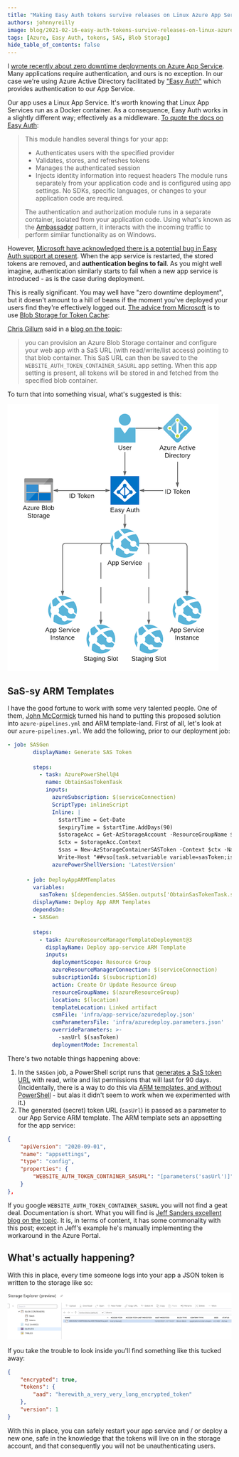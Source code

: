 ```yaml
---
title: "Making Easy Auth tokens survive releases on Linux Azure App Service"
authors: johnnyreilly
image: blog/2021-02-16-easy-auth-tokens-survive-releases-on-linux-azure-app-service/easy-auth-zero-downtime-deployment.png
tags: [Azure, Easy Auth, tokens, SAS, Blob Storage]
hide_table_of_contents: false
---
```

I [wrote recently about zero downtime deployments on Azure App Service](./2021-02-11-azure-app-service-health-checks-and-zero-downtime-deployments.md). Many applications require authentication, and ours is no exception. In our case we're using Azure Active Directory facilitated by ["Easy Auth"](https://docs.microsoft.com/en-us/azure/app-service/overview-authentication-authorization) which provides authentication to our App Service.

Our app uses a Linux App Service. It's worth knowing that Linux App Services run as a Docker container. As a consequence, Easy Auth works in a slightly different way; effectively as a middleware. [To quote the docs on Easy Auth](https://docs.microsoft.com/en-us/azure/app-service/overview-authentication-authorization#on-containers):

> This module handles several things for your app:
> 
> - Authenticates users with the specified provider
> - Validates, stores, and refreshes tokens
> - Manages the authenticated session
> - Injects identity information into request headers The module runs separately from your application code and is configured using app settings. No SDKs, specific languages, or changes to your application code are required.
> 
> 
> 
> The authentication and authorization module runs in a separate container, isolated from your application code. Using what's known as the [Ambassador](https://docs.microsoft.com/en-us/azure/architecture/patterns/ambassador) pattern, it interacts with the incoming traffic to perform similar functionality as on Windows.

However, [Microsoft have acknowledged there is a potential bug in Easy Auth support at present](https://social.msdn.microsoft.com/Forums/en-US/dde551b2-c86d-474b-b0a6-cc66163785a1/restarting-azure-app-service-on-linux-with-azure-active-directory-authentication-resets-authme#b59951ab-623a-4442-a221-80c157387bbe). When the app service is restarted, the stored tokens are removed, and **authentication begins to fail**. As you might well imagine, authentication similarly starts to fail when a new app service is introduced - as is the case during deployment.

This is really significant. You may well have "zero downtime deployment", but it doesn't amount to a hill of beans if the moment you've deployed your users find they're effectively logged out. [The advice from Microsoft](https://social.msdn.microsoft.com/Forums/en-US/dde551b2-c86d-474b-b0a6-cc66163785a1/restarting-azure-app-service-on-linux-with-azure-active-directory-authentication-resets-authme#b59951ab-623a-4442-a221-80c157387bbe) is to use [Blob Storage for Token Cache](https://docs.microsoft.com/en-gb/archive/blogs/jpsanders/azure-app-service-authentication-using-a-blob-storage-for-token-cache):

[Chris Gillum](https://twitter.com/cgillum) said in a [blog on the topic](https://cgillum.tech/2016/03/07/app-service-token-store/):

> you can provision an Azure Blob Storage container and configure your web app with a SaS URL (with read/write/list access) pointing to that blob container. This SaS URL can then be saved to the `WEBSITE_AUTH_TOKEN_CONTAINER_SASURL` app setting. When this app setting is present, all tokens will be stored in and fetched from the specified blob container.

To turn that into something visual, what's suggested is this:

 ![diagram of Easy Auth with blog storage](../static/blog/2021-02-16-easy-auth-tokens-survive-releases-on-linux-azure-app-service/easy-auth-zero-downtime-deployment.png)

## SaS-sy ARM Templates

I have the good fortune to work with some very talented people. One of them, [John McCormick](https://github.com/jmccor99) turned his hand to putting this proposed solution into `azure-pipelines.yml` and ARM template-land. First of all, let's look at our `azure-pipelines.yml`. We add the following, prior to our deployment job:

```yml
- job: SASGen
        displayName: Generate SAS Token

        steps:
          - task: AzurePowerShell@4
            name: ObtainSasTokenTask
            inputs:
              azureSubscription: $(serviceConnection)
              ScriptType: inlineScript
              Inline: |
                $startTime = Get-Date
                $expiryTime = $startTime.AddDays(90)
                $storageAcc = Get-AzStorageAccount -ResourceGroupName $(azureResourceGroup) -Name $(storageAccountName)
                $ctx = $storageAcc.Context
                $sas = New-AzStorageContainerSASToken -Context $ctx -Name "tokens" -Permission "rwl" -Protocol HttpsOnly -StartTime $startTime -ExpiryTime $expiryTime -FullUri
                Write-Host "##vso[task.setvariable variable=sasToken;issecret=true;isOutput=true]$sas"
              azurePowerShellVersion: 'LatestVersion'

      - job: DeployAppARMTemplates
        variables:
          sasToken: $[dependencies.SASGen.outputs['ObtainSasTokenTask.sasToken'] ]
        displayName: Deploy App ARM Templates
        dependsOn:
        - SASGen

        steps:
          - task: AzureResourceManagerTemplateDeployment@3
            displayName: Deploy app-service ARM Template
            inputs:
              deploymentScope: Resource Group
              azureResourceManagerConnection: $(serviceConnection)
              subscriptionId: $(subscriptionId)
              action: Create Or Update Resource Group
              resourceGroupName: $(azureResourceGroup)
              location: $(location)
              templateLocation: Linked artifact
              csmFile: 'infra/app-service/azuredeploy.json'
              csmParametersFile: 'infra/azuredeploy.parameters.json'
              overrideParameters: >-
                -sasUrl $(sasToken)
              deploymentMode: Incremental
```

There's two notable things happening above:

1. In the `SASGen` job, a PowerShell script runs that [generates a SaS token URL](https://docs.microsoft.com/en-us/powershell/module/az.storage/new-azstoragecontainersastoken?view=azps-5.5.0) with read, write and list permissions that will last for 90 days. (Incidentally, there is a way to do this via [ARM templates, and without PowerShell](https://stackoverflow.com/a/56127006/761388) \- but alas it didn't seem to work when we experimented with it.)
2. The generated (secret) token URL (`sasUrl`) is passed as a parameter to our App Service ARM template. The ARM template sets an appsetting for the app service:

```json
{
    "apiVersion": "2020-09-01",
    "name": "appsettings",
    "type": "config",
    "properties": {
        "WEBSITE_AUTH_TOKEN_CONTAINER_SASURL": "[parameters('sasUrl')]"
    }
},
```

If you google `WEBSITE_AUTH_TOKEN_CONTAINER_SASURL` you will not find a geat deal. Documentation is short. What you will find is [Jeff Sanders excellent blog on the topic](http://jsandersblog.azurewebsites.net/2017/08/10/azure-app-service-authentication-using-a-blob-storage-for-token-cache/). It is, in terms of content, it has some commonality with this post; except in Jeff's example he's manually implementing the workaround in the Azure Portal.

## What's actually happening?

With this in place, every time someone logs into your app a JSON token is written to the storage like so:

![token in storage account](../static/blog/2021-02-16-easy-auth-tokens-survive-releases-on-linux-azure-app-service/token.png)

If you take the trouble to look inside you'll find something like this tucked away:

```json
{
    "encrypted": true,
    "tokens": {
        "aad": "herewith_a_very_very_long_encrypted_token"
    },
    "version": 1
}
```

With this in place, you can safely restart your app service and / or deploy a new one, safe in the knowledge that the tokens will live on in the storage account, and that consequently you will not be unauthenticating users.


